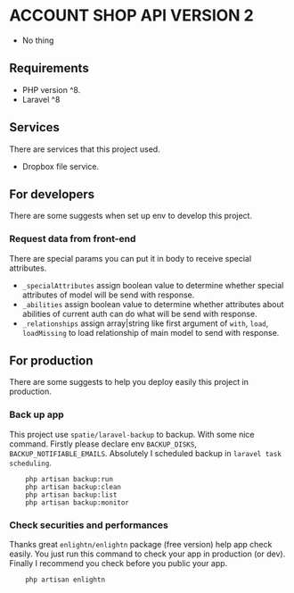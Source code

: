 # ACCOUNT SHOP API VERSION 2

- No thing

## Requirements

- PHP version ^8.
- Laravel ^8

## Services

There are services that this project used.

- Dropbox file service.

## For developers

There are some suggests when set up env to develop this project.

### Request data from front-end

There are special params you can put it in body to receive special attributes.

- `_specialAttributes` assign boolean value to determine whether special attributes of model will be send with response.
- `_abilities` assign boolean value to determine whether attributes about abilities of current auth can do what will be send with response.
- `_relationships` assign array|string like first argument of `with`, `load`, `loadMissing` to load relationship of main model to send with response.
  
## For production

There are some suggests to help you deploy easily this project in production.

### Back up app

This project use `spatie/laravel-backup` to backup. With some nice command.
Firstly please declare env `BACKUP_DISKS`, `BACKUP_NOTIFIABLE_EMAILS`. Absolutely I scheduled backup in `laravel task scheduling`.

``` command
    php artisan backup:run
    php artisan backup:clean
    php artisan backup:list
    php artisan backup:monitor
```

### Check securities and performances

Thanks great `enlightn/enlightn` package (free version) help app check easily. You just run this command to check your app in production (or dev). Finally I recommend you check before you public your app.

``` command
    php artisan enlightn
```
